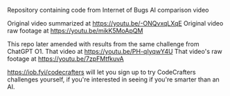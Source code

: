 Repository containing code from Internet of Bugs AI comparison video

Original video summarized at https://youtu.be/-ONQvxqLXqE
Original video raw footage at https://youtu.be/mikK5MoApQM

This repo later amended with results from the same challenge from ChatGPT O1. 
That video at https://youtu.be/PH-qIyqwY4U
That video's raw footage at https://youtu.be/7zpFMtfkuvA

https://iob.fyi/codecrafters will let you sign up to try CodeCrafters challenges yourself, if you're interested in seeing if you're smarter than an AI.